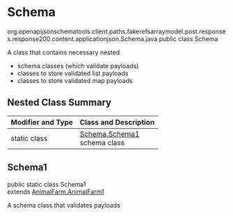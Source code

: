 # Schema
org.openapijsonschematools.client.paths.fakerefsarraymodel.post.responses.response200.content.applicationjson.Schema.java
public class Schema

A class that contains necessary nested
- schema classes (which validate payloads)
- classes to store validated list payloads
- classes to store validated map payloads

## Nested Class Summary
| Modifier and Type | Class and Description |
| ----------------- | ---------------------- |
| static class | [Schema.Schema1](#schema1)<br> schema class |

## Schema1
public static class Schema1<br>
extends [AnimalFarm.AnimalFarm1](../../../../../../../../components/schemas/AnimalFarm.md#animalfarm1)

A schema class that validates payloads
